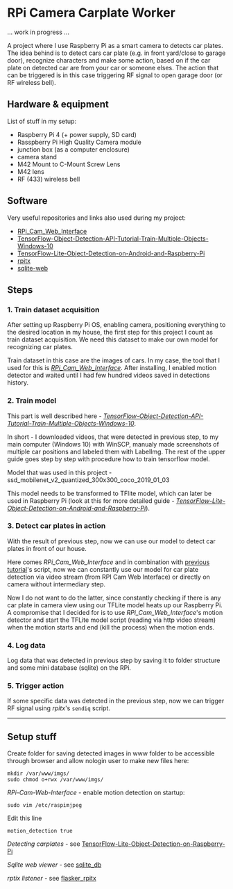 # RPi Camera Carplate Worker

... work in progress ...

A project where I use Raspberry Pi as a smart camera to detects car plates. The idea behind is to detect cars car plate (e.g. in front yard/close to garage door), recognize characters and make some action, based on if the car plate on detected car are from your car or someone elses. The action that can be triggered is in this case triggering RF signal to open garage door (or RF wireless bell).

## Hardware & equipment

List of stuff in my setup:
* Raspberry Pi 4 (+ power supply, SD card)
* Rasspberry Pi High Quality Camera module
* junction box (as a computer enclosure)
* camera stand
* M42 Mount to C-Mount Screw Lens
* M42 lens
* RF (433) wireless bell


## Software

Very useful repositories and links also used during my project:
* [RPi_Cam_Web_Interface](https://github.com/silvanmelchior/RPi_Cam_Web_Interface)
* [
TensorFlow-Object-Detection-API-Tutorial-Train-Multiple-Objects-Windows-10](https://github.com/EdjeElectronics/TensorFlow-Object-Detection-API-Tutorial-Train-Multiple-Objects-Windows-10)
* [TensorFlow-Lite-Object-Detection-on-Android-and-Raspberry-Pi](https://github.com/EdjeElectronics/TensorFlow-Lite-Object-Detection-on-Android-and-Raspberry-Pi)
* [rpitx](https://github.com/F5OEO/rpitx)
* [sqlite-web](https://github.com/coleifer/sqlite-web)


## Steps

### 1. Train dataset acquisition

After setting up Raspberry Pi OS, enabling camera, positioning everything to the desired location in my house, the first step for this project I count as train dataset acquisition. We need this dataset to make our own model for recognizing car plates.

Train dataset in this case are the images of cars. In my case, the tool that I used for this is [_RPi_Cam_Web_Interface_](https://github.com/silvanmelchior/RPi_Cam_Web_Interface). After installing, I enabled motion detector and waited until I had few hundred videos saved in detections history.

### 2. Train model

This part is well described here - [
_TensorFlow-Object-Detection-API-Tutorial-Train-Multiple-Objects-Windows-10_](https://github.com/EdjeElectronics/TensorFlow-Object-Detection-API-Tutorial-Train-Multiple-Objects-Windows-10).

In short - I downloaded videos, that were detected in previous step, to my main computer (Windows 10) with WinSCP, manualy made screenshots of multiple car positions and labeled them with LabelImg. The rest of the upper guide goes step by step with procedure how to train tensorflow model.

Model that was used in this project - ssd_mobilenet_v2_quantized_300x300_coco_2019_01_03

This model needs to be transformed to TFlite model, which can later be used in Raspberry Pi (look at this for more detailed guide - [_TensorFlow-Lite-Object-Detection-on-Android-and-Raspberry-Pi_](https://github.com/EdjeElectronics/TensorFlow-Lite-Object-Detection-on-Android-and-Raspberry-Pi)).

### 3. Detect car plates in action

With the result of previous step, now we can use our model to detect car plates in front of our house.

Here comes _RPi_Cam_Web_Interface_ and in combination with [previous tutorial](https://github.com/EdjeElectronics/TensorFlow-Lite-Object-Detection-on-Android-and-Raspberry-Pi)'s script, now we can constantly use our model for car plate detection via video stream (from RPI Cam Web Interface) or directly on camera without intermediary step.

Now I do not want to do the latter, since constantly checking if there is any car plate in camera view using our TFLite model heats up our Raspberry Pi. A compromise that I decided for is to use _RPi_Cam_Web_Interface_'s motion detector and start the TFLite model script (reading via http video stream) when the motion starts and end (kill the process) when the motion ends.

### 4. Log data

Log data that was detected in previous step by saving it to folder structure and some mini database (sqlite) on the RPi.

### 5. Trigger action

If some specific data was detected in the previous step, now we can trigger RF signal using *rpitx*'s `sendiq` script.

---

## Setup stuff

Create folder for saving detected images in www folder to be accessible through browser and allow nologin user to make new files here:
```
mkdir /var/www/imgs/
sudo chmod o+rwx /var/www/imgs/
```

*RPi-Cam-Web-Interface* - enable motion detection on startup:
```
sudo vim /etc/raspimjpeg
```
Edit this line
```
motion_detection true
```

*Detecting carplates* - see [TensorFlow-Lite-Object-Detection-on-Raspberry-Pi](./TensorFlow-Lite-Object-Detection-on-Raspberry-Pi/README.md)

*Sqlite web viewer* - see [sqlite_db](./sqlite_db/README.md)

*rptix listener* - see [flasker_rpitx](./flasker_rpitx/README.md)